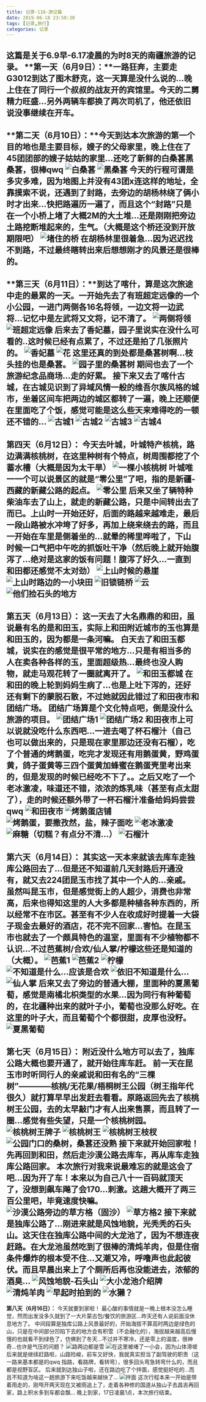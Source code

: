 ```yaml
---
title: 记录-116-游记篇
date: 2019-06-18 23:50:30
tags: [记录,旅行]
categories: 记录
---
```

这篇是关于6.9早-6.17凌晨的为时8天的南疆旅游的记录。
**第一天（6月9日）：**一路狂奔，主要走G3012到达了图木舒克，这一天算是没什么说的...晚上住在了同行一个叔叔的战友开的宾馆里。今天的二舅精力旺盛...另外两辆车都换了两次司机了，他还依旧说没事继续在开车。
---
**第二天（6月10日）：**今天到达本次旅游的第一个目的地也是主要目标，嫂子的父母家里，晚上住在了45团团部的嫂子姑姑的家里...还吃了新鲜的白桑葚黑桑葚，很棒qwq
![白桑葚](/img/记录116-1.jpg)
![黑桑葚](/img/记录116-2.jpg)
今天的行程可谓是多灾多难，因为地图上并没有43团x连这样的地址，全靠摸索不说，还遇到了封路，去旁边的胡杨林绕了俩小时才出来...快把路遍历一遍了，而且这个“封路”只是在一个小桥上堵了大概2M的大土堆...还是刚刚把旁边土路挖断堆起来的，生气。（大概是这个桥还没到开放期限吧）
![堵住的桥](/img/记录116-3.jpg)
在胡杨林里很着急...因为迟迟找不到路，不过最终瞎转出来后想想刚才的风景还是很棒的。
---
**第三天（6月11日）：**到达了喀什，算是这次旅途中走的最累的一天。一开始先去了有班超定远像的一个小公园，一进门两侧各16名将领，一边文将一边武将...记忆中是左武将又文将，记不清了。
![两侧将领](/img/记录116-4.jpg)
![班超定远像](/img/记录116-5.jpg)
后来去了香妃墓，园子里说实在没什么可看的..这时候已经有点累了，不过还是拍了几张照片的。
![香妃墓](/img/记录116-6.jpg)
![花](/img/记录116-7.jpg)
这里还真的到处都是桑葚树啊...枝头挂的也是桑葚。
![园子里的桑葚树](/img/记录116-8.jpg)
期间也去了一个旅游纪念品商场...走的好累。
接下来又去了喀什古城，在古城见识到了异域风情一般的维吾尔族风格的城市，坐着区间车把两边的城区都转了一遍，晚上还顺便在里面吃了个饭，感觉可能是这么些天来难得吃的一顿还不错的...
![古城1](/img/记录116-9.jpg)
![古城2](/img/记录116-10.jpg)
![古城3](/img/记录116-11.jpg)
![古城4](/img/记录116-12.jpg)
---
**第四天（6月12日）：**
今天去叶城，叶城特产核桃，路边满满核桃树，在这里种树有个特点，树周围都挖了个蓄水槽（大概是因为太干旱）
![一棵小核桃树](/img/记录116-13.jpg)
叶城唯一一个可以说景区的就是“零公里”了吧，指的是新疆-西藏的新藏公路的起点。
![零公里](/img/记录116-14.jpg)
后来又坐了辆特种柴油车去了山上，就走的新藏公路，只是中间转出去了而已。上山时一开始还好，后面的路越来越难走，最后一段山路被水冲垮了好多，再加上绕来绕去的路，而且一开始在车里是侧着坐的...就晕的稀里哗啦了，下山时候一口气把中午吃的抓饭吐干净（然后晚上就开始腹泻了...绝对是这家的饭有问题！腹泻了好久...一直到和田都还感觉不太对劲）
![上山时候的悬崖](/img/记录116-15.jpg)
![上山时路边的一小块田](/img/记录116-16.jpg)
![旧锁链桥](/img/记录116-17.jpg)
![云](/img/记录116-18.jpg)
![他们捡石头的地方](/img/记录116-19.jpg)
---
**第五天（6月13日）：**
这一天去了大名鼎鼎的和田，虽说最有名的是和田玉，实际上和田附近城市的玉也算是和田玉的，因为都是一条河嘛。
白天去了和田玉都城，说实在的感觉是很平常的地方...只是有相当多的人在卖各种各样的玉，里面超级热...最终也没人购物，就走马观花转了一圈就离开了。
![和田玉都城](/img/记录116-20.jpg)
在和田的晚上轮到妈妈生病了...也是上吐下泻的，还好还有剩下的蒙脱石散，不过她就因此错过了和田夜市和团结广场。
团结广场算是个文化特点吧，倒是没什么旅游的项目。
![团结广场1](/img/记录116-21.jpg)
![团结广场2](/img/记录116-22.jpg)
和田夜市上可以说就没吃什么东西吧...一进去喝了杯石榴汁（自己也可以做出来的，只是现在家里那边还没有石榴），吃了个普通的烤鹅蛋，吃完才发现还有用鹅蛋黄，野鸡蛋黄，鸽子蛋黄等三四个蛋黄加蜂蜜在鹅蛋壳里考出来的，但是发现的时候已经吃不下了。。之后又吃了一个老冰激凌，味道还不错，浓浓的炼乳味（甚至有点太甜了），走的时候还额外带了一杯石榴汁准备给妈妈尝尝qwq
![和田夜市](/img/记录116-23.jpg)
![烤鹅蛋店铺](/img/记录116-24.jpg)
![烤鹅蛋，要撒孜然，盐，辣子面吃](/img/记录116-25.jpg)
![老冰激凌](/img/记录116-26.jpg)
![麻糖（切糕？有点分不清...）](/img/记录116-27.jpg)
![石榴汁](/img/记录116-28.jpg)
---
**第六天（6月14日）：**
其实这一天本来就该去库车走独库公路回去了...但是还不知道前几天封路后开通没有，就又去224团昆玉市找了其中一个人的...亲戚。
虽然叫昆玉市，但是感觉街上的人超少，消费也非常高，后来也得知这里的人大多都是种植各种东西的，所以经常不在市区。甚至有不少人在收成好时提着一大袋子现金去最好的酒店，花不完不回家...害怕。在昆玉市也就去了一个颇具特色的温室，里面有不少植物都不认识...不过芭蕉树/合欢/仙人掌/柠檬这些还是知道的（大概）。
![芭蕉1](/img/记录116-29.jpg)
![芭蕉2](/img/记录116-30.jpg)
![柠檬](/img/记录116-31.jpg)
![不知道是什么...应该是合欢](/img/记录116-32.jpg)
![依旧不知道是什么...](/img/记录116-33.jpg)
![仙人掌](/img/记录116-34.jpg)
后来又去了旁边的普通大棚，里面种的夏黑葡萄，感觉是南橘北枳类型的水果...因为同行有种葡萄的，在北疆种出来的就叶子小，葡萄也没那么好吃。在这里的叶子大，而且葡萄个个都很甜，皮厚也没籽。
![夏黑葡萄](/img/记录116-35.jpg)
---
**第七天（6月15日）：**
附近没什么地方可以去了，独库公路大概也要开通了，就开始往库车赶。
前一天在昆玉市时听同行人的亲戚说和田有名的“三棵树”————核桃/无花果/梧桐树王公园（树王指年代很久）就打算早早出发赶去看看。原路返回先去了核桃树王公园，去的太早敲门才有人出来售票，而且转了一圈...感觉有些失望，只是一个核桃树园。
![核桃树王牌子](/img/记录116-36.jpg)
![核桃树王](/img/记录116-37.jpg)
![核桃树王枝杈](/img/记录116-38.jpg)
![公园门口的桑树，桑葚还没熟](/img/记录116-39.jpg)
接下来就开始回家啦！先再回到和田，然后走沙漠公路去库车，再从库车走独库公路回家。
本次旅行对我来说最难忘的就是这会了吧...因为开了车！本来以为自己八十一百码就顶天了，没想到飙车飚了会170...刺激。这趟大概开了两三百公里吧，毕竟速度快嘛。
![沙漠公路旁边的草方格（固沙）](/img/记录116-40.jpg)
![草方格2](/img/记录116-41.jpg)
接下来就是独库公路了...刚进来就是风蚀地貌，光秃秃的石头山。这天住在独库公路中间的大龙池了，因为不想连夜赶路。在大龙池虽然吃到了很棒的清炖羊肉，但是住宿条件爆炸的根本受不住...又潮又冷，呼噜声也此起彼伏。而且早晨出来上了个厕所后再也没能进去，浓郁的酒臭...
![风蚀地貌-石头山](/img/记录116-42.jpg)
![大小龙池介绍牌](/img/记录116-43.jpg)
![清炖羊肉](/img/记录116-44.jpg)
![早起时拍到的](/img/记录116-45.jpg)
![水獭？](/img/记录116-46.jpg)
---
**第八天（6月16日）：**
今天就要到家啦！
最心酸的事情就是一晚上根本没怎么睡觉，然而出发没多久就到了一大片蒙古包/餐饮的旅游区...昨天还有人说前面没休息地方了。
中间段算是独库公路上风景最好的，开始海拔不算高时两边是绿色的山，只是在中间部分凹陷下去的地方会有积雪（不会融化的），海拔越来越高后慢慢的也就看不到绿色了，仿佛到了冬天...不过并不寒冷，还是零上的温度，很神奇...也许是气压的问题？
![路两边都是雪](/img/记录116-47.jpg)
![在这里被堵了一小会，因为山体滑坡](/img/记录116-48.jpg)
后来就是继续赶路啦，山路险峻，前车又好快，我就真实担当了副驾驶的职责（这一路来基本都是的qwq 指路，看路牌，看转弯），很多回头弯急转弯什么的，而且都是视野盲区。
后来就到达独山子啦，还在路边吃了个拌面，感觉挺好吃的...而且不知道为啥这一趟旅游下来吃饭越来越快了...
![拌面](/img/记录116-49.jpg)
这次行程本来一开始是带着雨走的，刚甩开两天现在又被雨追上了，走着各种修的国道从独山子去昌吉再回家，路上积水多到车都会飘...
晚上到家，17日凌晨1点，本次旅行结束。